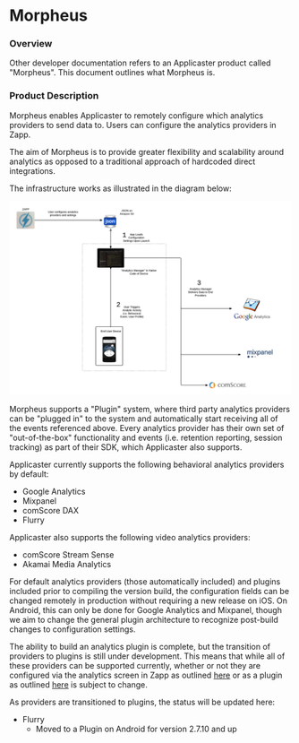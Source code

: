 # Morpheus

### Overview

Other developer documentation refers to an Applicaster product called "Morpheus". This document outlines what Morpheus is.

### Product Description
 
Morpheus enables Applicaster to remotely configure which analytics providers to send data to. Users can configure the analytics providers in Zapp. 

The aim of Morpheus is to provide greater flexibility and scalability around analytics as opposed to a traditional approach of hardcoded direct integrations.

The infrastructure works as illustrated in the diagram below:

![morpheus_diagram](./morpheus_diagram.png)

Morpheus supports a "Plugin" system, where third party analytics providers can be "plugged in" to the system and automatically start receiving all of the events referenced above. Every analytics provider has their own set of "out-of-the-box" functionality and events (i.e. retention reporting, session tracking) as part of their SDK, which Applicaster also supports. 

Applicaster currently supports the following behavioral analytics providers by default:

* Google Analytics
* Mixpanel
* comScore DAX
* Flurry

Applicaster also supports the following video analytics providers:

* comScore Stream Sense
* Akamai Media Analytics

For default analytics providers (those automatically included) and plugins included prior to compiling the version build, the configuration fields can be changed remotely in production without requiring a new release on iOS. On Android, this can only be done for Google Analytics and Mixpanel, though we aim to change the general plugin architecture to recognize post-build changes to configuration settings.

The ability to build an analytics plugin is complete, but the transition of providers to plugins is still under development. This means that while all of these providers can be supported currently, whether or not they are configured via the analytics screen in Zapp as outlined [here](https://applicaster.zendesk.com/hc/en-us/articles/206419186-Configuring-Analytics-at-Applicaster) or as a plugin as outlined [here](https://docs.google.com/a/applicaster.com/document/d/1md3Hmc-gg9NuEyIpQ43iDky_THc_5upcRMq8-QvkXHY/edit?usp=sharing) is subject to change. 

As providers are transitioned to plugins, the status will be updated here:

* Flurry
	* Moved to a Plugin on Android for version 2.7.10 and up